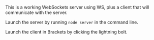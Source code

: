 This is a working WebSockets server using WS, plus a client that will communicate with the server.

Launch the server by running `node server` in the command line.

Launch the client in Brackets by clicking the lightning bolt.
